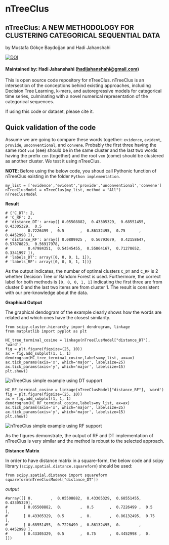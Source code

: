 # nTreeClus
## nTreeClus: A NEW METHODOLOGY FOR CLUSTERING CATEGORICAL SEQUENTIAL DATA

by Mustafa Gökçe Baydoğan and Hadi Jahanshahi

[![DOI](https://zenodo.org/badge/DOI/10.5281/zenodo.1295516.svg)](https://doi.org/10.5281/zenodo.1295516)






#### Maintained by: Hadi Jahanshahi (hadijahanshahi@gmail.com)
This is open source code repository for nTreeClus. nTreeClus is an intersection of the conceptions behind existing approaches, including Decision Tree Learning, k-mers, and autoregressive models for categorical time series, culminating with a novel numerical representation of the categorical sequences.

If using this code or dataset, please cite it.


## Quick validation of the code
Assume we are going to compare these words together: `evidence`, `evident`, `provide`, `unconventional`, and `convene`. Probably the first three having the same root `vid` (see) should be in the same cluster and the last two words having the prefix `con` (together)  and the root `ven` (come) should be clustered as another cluster. We test it using nTreeClus. 

**NOTE**: Before using the below code, you shoud call Pythonic function of nTreeClus existing in the folder `Python implementation`.

```
my_list = ['evidence','evident','provide','unconventional','convene']
nTreeClusModel = nTreeClus(my_list, method = "All")
nTreeClusModel
```
**Result**
```
# {'C_DT': 2,
# 'C_RF': 2,
# 'distance_DT': array([ 0.05508882,  0.43305329,  0.68551455,  0.43305329,  0.5       ,
#         0.7226499 ,  0.5       ,  0.86132495,  0.75      ,  0.4452998 ]),
# 'distance_RF': array([ 0.0809925 ,  0.56793679,  0.42158647,  0.57878823,  0.56917978,
#         0.47984351,  0.54545455,  0.55864167,  0.71278652,  0.3341997 ]),
# 'labels_DT': array([0, 0, 0, 1, 1]),
# 'labels_RF': array([0, 0, 0, 1, 1])}
```

As the output indicates, the number of optimal clusters `C_DT` and `C_RF` is 2 whether Decision Tree or Random Forest is used. Furthermore, the correct label for both methods is `[0, 0, 0, 1, 1]` indicating the first three are from cluster 0 and the last two items are from cluster 1. The result is consistent with our pre-knowledge about the data.


**Graphical Output**

The graphical dendogram of the example clearly shows how the words are related and which ones have the closest similarity.  

```
from scipy.cluster.hierarchy import dendrogram, linkage
from matplotlib import pyplot as plt

HC_tree_terminal_cosine = linkage(nTreeClusModel["distance_DT"], 'ward')
fig = plt.figure(figsize=(25, 10))
ax = fig.add_subplot(1, 1, 1)
dendrogram(HC_tree_terminal_cosine,labels=my_list, ax=ax)
ax.tick_params(axis='x', which='major', labelsize=25)
ax.tick_params(axis='y', which='major', labelsize=15)
plt.show()
```
![nTreeClus simple example using DT support](https://image.ibb.co/gPaZs8/n_Tree_Clus_HC_DT.png)


```
HC_RF_terminal_cosine = linkage(nTreeClusModel["distance_RF"], 'ward')
fig = plt.figure(figsize=(25, 10))
ax = fig.add_subplot(1, 1, 1)
dendrogram(HC_RF_terminal_cosine,labels=my_list, ax=ax)
ax.tick_params(axis='x', which='major', labelsize=25)
ax.tick_params(axis='y', which='major', labelsize=15)
plt.show()
```
![nTreeClus simple example using RF support](https://image.ibb.co/nQQsC8/n_Tree_Clus_HC_RF.png)


As the figures demonstrate, the output of RF and DT implementation of nTreeClus is very similar and the method is robust to the selected approach.

**Distance Matrix**

In order to have distance matrix in a square-form, the below code and scipy library (`scipy.spatial.distance.squareform`) should be used: 

```
from scipy.spatial.distance import squareform
squareform(nTreeClusModel["distance_DT"])
```
*output*
```
#array([[ 0.        ,  0.05508882,  0.43305329,  0.68551455,  0.43305329],
#       [ 0.05508882,  0.        ,  0.5       ,  0.7226499 ,  0.5       ],
#       [ 0.43305329,  0.5       ,  0.        ,  0.86132495,  0.75      ],
#       [ 0.68551455,  0.7226499 ,  0.86132495,  0.        ,  0.4452998 ],
#       [ 0.43305329,  0.5       ,  0.75      ,  0.4452998 ,  0.        ]])
```
